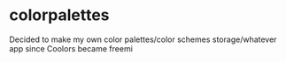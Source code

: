# colorpalettes
Decided to make my own color palettes/color schemes storage/whatever app since Coolors became freemi
